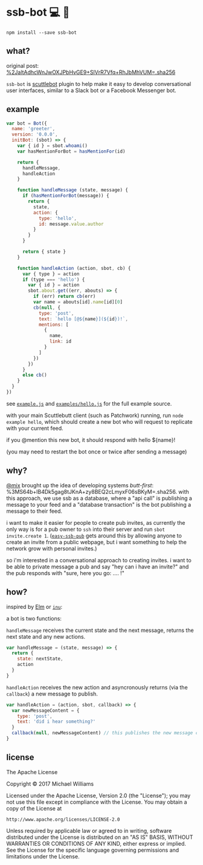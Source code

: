 # ssb-bot :computer: :speech_balloon:

```shell
npm install --save ssb-bot
```
## what?

original post: [%2JaltAdhcWnJwOXJPbHvGE9+SlVrR7Vfq+RhJbMhVUM=.sha256](https://viewer.scuttlebot.io/%252JaltAdhcWnJwOXJPbHvGE9%2BSlVrR7Vfq%2BRhJbMhVUM%3D.sha256)

`ssb-bot` is [scuttlebot](https://github.com/ssbc/scuttlebot) plugin to help make it easy to develop conversational user interfaces, similar to a Slack bot or a Facebook Messenger bot.

## example

```js
var bot = Bot({
  name: 'greeter',
  version: '0.0.0',
  initBot: (sbot) => {
    var { id } = sbot.whoami()
    var hasMentionForBot = hasMentionFor(id)

    return {
      handleMessage,
      handleAction
    }

    function handleMessage (state, message) {
      if (hasMentionForBot(message)) {
        return {
          state,
          action: {
            type: 'hello',
            id: message.value.author
          }
        }
      }

      return { state }
    }

    function handleAction (action, sbot, cb) {
      var { type } = action
      if (type === 'hello') {
        var { id } = action
        sbot.about.get((err, abouts) => {
          if (err) return cb(err)
          var name = abouts[id].name[id][0]
          cb(null, {
            type: 'post',
            text: `hello [@${name}](${id})!`,
            mentions: [
              {
                name,
                link: id
              }
            ]
          })
        })
      }
      else cb()
    }
  }
})
```

see [`example.js`](./example.js) and [`examples/hello.js`](./examples/hello.js) for the full example source.

with your main Scuttlebutt client (such as Patchwork) running, run `node example hello`, which should create a new bot who will request to replicate with your current feed.

if you @mention this new bot, it should respond with hello ${name}!

(you may need to restart the bot once or twice after sending a message)

## why?

[@mix](@ye+QM09iPcDJD6YvQYjoQc7sLF/IFhmNbEqgdzQo3lQ=.ed25519) brought up the idea of developing systems _butt-first_: %3MS64b+lB4Dk5gag8tJKnA+zy8BEQ2cLmyxF06sBKyM=.sha256. with this approach, we use ssb as a database, where a "api call" is publishing a message to your feed and a "database transaction" is the bot publishing a message to their feed.

i want to make it easier for people to create pub invites, as currently the only way is for a pub owner to `ssh` into their server and run `sbot invite.create 1`. ([`easy-ssb-pub`](https://github.com/staltz/easy-ssb-pub) gets around this by allowing anyone to create an invite from a public webpage, but i want something to help the network grow with personal invites.)

so i'm interested in a conversational approach to creating invites. i want to be able to private message a pub and say "hey can i have an invite?" and the pub responds with "sure, here you go: .... !"

## how?

inspired by [Elm](https://guide.elm-lang.org/) or [`inu`](https://github.com/ahdinosaur/inu):

a bot is two functions:

`handleMessage` receives the current state and the next message, returns the next state and any new actions.

```js
var handleMessage = (state, message) => {
  return {
    state: nextState,
    action
  }
}
```

`handleAction` receives the new action and asyncronously returns (via the `callback`) a new message to publish.


```js
var handleAction = (action, sbot, callback) => {
  var newMessageContent = {
    type: 'post',
    text: 'did i hear something?'
  }
  callback(null, newMessageContent) // this publishes the new message content
}
```

## license

The Apache License

Copyright &copy; 2017 Michael Williams

Licensed under the Apache License, Version 2.0 (the "License");
you may not use this file except in compliance with the License.
You may obtain a copy of the License at

    http://www.apache.org/licenses/LICENSE-2.0

Unless required by applicable law or agreed to in writing, software
distributed under the License is distributed on an "AS IS" BASIS,
WITHOUT WARRANTIES OR CONDITIONS OF ANY KIND, either express or implied.
See the License for the specific language governing permissions and
limitations under the License.
